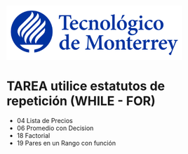 ![Tec de Monterrey](images/logotecmty.png)
# TAREA utilice estatutos de repetición (WHILE - FOR)

- 04 Lista de Precios
- 06 Promedio con Decision
- 18 Factorial
- 19 Pares en un Rango con función

